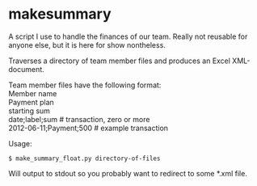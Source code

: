 makesummary
===========

A script I use to handle the finances of our team. Really not reusable for anyone else, but it is here for show nontheless.

Traverses a directory of team member files and produces an Excel XML-document.

Team member files have the following format:  
Member name  
Payment plan  
starting sum  
date;label;sum         # transaction, zero or more  
2012-06-11;Payment;500 # example transaction  

Usage:

    $ make_summary_float.py directory-of-files

Will output to stdout so you probably want to redirect to some *.xml file.

